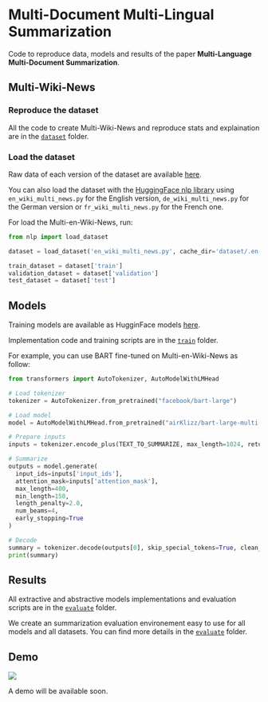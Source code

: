 # Multi-Document Multi-Lingual Summarization

Code to reproduce data, models and results of the paper **Multi-Language Multi-Document Summarization**.

## Multi-Wiki-News

### Reproduce the dataset

All the code to create Multi-Wiki-News and reproduce stats and explaination are in the [``dataset``](/dataset) folder.

### Load the dataset

Raw data of each version of the dataset are available [here](https://drive.google.com/drive/folders/1805OtY_T0lVL3xCSGPvBdQpAkvIl6eO4?usp=sharing).

You can also load the dataset with the [HuggingFace nlp library](https://github.com/huggingface/nlp) using ``en_wiki_multi_news.py`` for the English version, ``de_wiki_multi_news.py`` for the German version or ``fr_wiki_multi_news.py`` for the French one.

For load the Multi-en-Wiki-News, run:

```python
from nlp import load_dataset

dataset = load_dataset('en_wiki_multi_news.py', cache_dir='dataset/.en-wiki-multi-news-cache')

train_dataset = dataset['train']
validation_dataset = dataset['validation']
test_dataset = dataset['test']
```

## Models

Training models are available as HugginFace models [here](https://huggingface.co/models?search=airKlizz).

Implementation code and training scripts are in the [``train``](/train) folder.

For example, you can use BART fine-tuned on Multi-en-Wiki-News as follow:

```python
from transformers import AutoTokenizer, AutoModelWithLMHead

# Load tokenizer
tokenizer = AutoTokenizer.from_pretrained("facebook/bart-large")

# Load model
model = AutoModelWithLMHead.from_pretrained("airKlizz/bart-large-multi-en-wiki-news")

# Prepare inputs
inputs = tokenizer.encode_plus(TEXT_TO_SUMMARIZE, max_length=1024, return_tensors="pt")

# Summarize
outputs = model.generate(
  input_ids=inputs['input_ids'], 
  attention_mask=inputs['attention_mask'], 
  max_length=400, 
  min_length=150, 
  length_penalty=2.0, 
  num_beams=4, 
  early_stopping=True
)

# Decode
summary = tokenizer.decode(outputs[0], skip_special_tokens=True, clean_up_tokenization_spaces=False)
print(summary)
```

## Results

All extractive and abstractive models implementations and evaluation scripts are in the [``evaluate``](/evaluate) folder.

We create an summarization evaluation environement easy to use for all models and all datasets. You can find more details in the [``evaluate``](/evaluate) folder.

## Demo

![](https://media.giphy.com/media/YMvQtN4pDVunmHvaOl/giphy.gif)

A demo will be available soon.

<!---

## Related Work

### English Multi Document Summarization

* [Multi-News: a Large-Scale Multi-Document SummarizationDataset and Abstractive Hierarchical Model](https://arxiv.org/pdf/1906.01749.pdf) | [github](https://github.com/Alex-Fabbri/Multi-News)\
Multi-news dataset from [newser](https://www.newser.com/) available.
* [Generating Wikipedia by summarizing long sequences](https://arxiv.org/pdf/1801.10198.pdf) | [github](https://github.com/tensorflow/tensor2tensor/tree/5acf4a44cc2cbe91cd788734075376af0f8dd3f4/tensor2tensor/data_generators/wikisum)\
Great only decoder architecture with memory improvements to allow for input tokens but train a model from scratch would need to much data.
* [Hierarchical Transformers for Multi-Document Summarization](https://arxiv.org/pdf/1905.13164.pdf) | [github](https://github.com/nlpyang/hiersumm)\
WikiSum dataset avaible.
* [Towards Automatic Construction of News Overview Articles by NewsSynthesis](https://www.aclweb.org/anthology/D17-1224.pdf)\
Use part of (top 100 articles in length) english Wikinews as test dataset and evaluate several methods but not deep learning methods.
* [A Zipf-Like Distant Supervision Approachfor Multi-document SummarizationUsing Wikinews Articles](https://www.researchgate.net/profile/Felipe_Bravo-Marquez/publication/233158220_A_Zipf-Like_Distant_Supervision_Approach_for_Multi-document_Summarization_Using_Wikinews_Articles/links/0fcfd509bfcdcf274f000000/A-Zipf-Like-Distant-Supervision-Approach-for-Multi-document-Summarization-Using-Wikinews-Articles.pdf)\
Perform extractive summarization on english Wikinews using Zipf-Like Distant Supervision (don't know how it works).
* [Multi-Topic Multi-Document Summarizer](https://arxiv.org/pdf/1401.0640.pdf)\
The paper mentions: "The data set is available in 7 languages including Arabic (http://www.nist.gov/tac/2011/Summarization/). It was derived from publicly available WikiNews English texts.". But I didn't find the dataset.
* [GameWikiSum: a Novel Large Multi-Document Summarization Dataset](https://arxiv.org/pdf/2002.06851.pdf) | [github](https://github.com/Diego999/GameWikiSum)\
Interesting work on video-game multi-document summarization which compare several methods (extractive and abstractive). Similar to what we want to do but for video-game documents.

### Multi-Lingual Summarization

* [Sequential Transfer Learning in NLP forGerman Text Summarization](http://ceur-ws.org/Vol-2458/paper8.pdf)\
Use BERT as encoder.
* [Abstract Text Summarization: A Low Resource Challenge](https://www.aclweb.org/anthology/D19-1616.pdf)\
Data augmentation for summarization. Use OpenNMT-py transformers.
* [MultiLing 2015: Multilingual Summarization of Single andMulti-Documents, On-line Fora, and Call-center Conversations](https://www.aclweb.org/anthology/W15-4638.pdf)\
They speach about a multilingual multi-Document Summarization dataset with 10 documents per topic and 15 topics. Again I didn't find it.
* [AllSummarizer system at MultiLing 2015:Multilingual single and multi-document summarization](https://www.aclweb.org/anthology/W15-4634.pdf) | [github](https://github.com/kariminf/AllSummarizer)\
Summarizer language and domain independent evaluate on  *MultiLing 2015 multi-document testing dataset* which seems great but I can't find it.

### English Abstract Summarization

* [BART: Denoising Sequence-to-Sequence Pre-training for NaturalLanguage Generation, Translation, and Comprehension](https://arxiv.org/pdf/1910.13461.pdf) | [github](https://github.com/pytorch/fairseq/blob/master/examples/bart/README.summarization.md)\
Great results on CNN-DM.
* [Exploring the Limits of Transfer Learning with aUnified Text-to-Text Transformer](https://arxiv.org/pdf/1910.10683.pdf) | [github](https://github.com/google-research/text-to-text-transfer-transformer)\
Great results on CNN-DM.
* [Text Summarization with Pretrained Encoders](https://arxiv.org/pdf/1908.08345.pdf) | [github](https://github.com/nlpyang/PreSumm)\
Use BERT as encoder and a non-trained decoder. Two optimizers to avoid overfitting of BERT.
* [Transforming Wikipedia into Augmented Datafor Query-Focused Summarization](https://arxiv.org/pdf/1911.03324.pdf)\
/|Extractive summarization|\] Use Bert for topic based summary.

### Evaluation

* [EASY-M: Evaluation System for Multilingual Summarizers](https://www.aclweb.org/anthology/W19-89.pdf#page=63) | [web](https://summaryevaluation.azurewebsites.net/home)\
Online system that evaluate summaries with many metrics. Can be use to compare with our metrics.

--->
